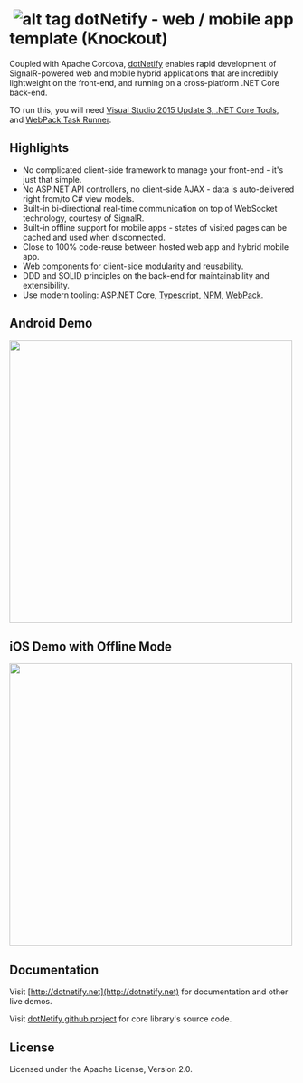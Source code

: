 # &nbsp;![alt tag](http://dotnetify.net/content/images/greendot.png) dotNetify - web / mobile app template (Knockout)
Coupled with Apache Cordova, [dotNetify](http://dotnetify.net) enables rapid development of SignalR-powered web and mobile hybrid applications that are incredibly lightweight on the front-end, and running on a cross-platform .NET Core back-end.

TO run this, you will need [Visual Studio 2015 Update 3, .NET Core Tools](https://www.microsoft.com/net/core#windowsvs2015), and [WebPack Task Runner](https://marketplace.visualstudio.com/items?itemName=MadsKristensen.WebPackTaskRunner).

## Highlights

* No complicated client-side framework to manage your front-end - it's just that simple.
* No ASP.NET API controllers, no client-side AJAX - data is auto-delivered right from/to C# view models.
* Built-in bi-directional real-time communication on top of WebSocket technology, courtesy of SignalR.
* Built-in offline support for mobile apps - states of visited pages can be cached and used when disconnected.
* Close to 100% code-reuse between hosted web app and hybrid mobile app.
* Web components for client-side modularity and reusability.
* DDD and SOLID principles on the back-end for maintainability and extensibility.
* Use modern tooling: ASP.NET Core, [Typescript](https://www.typescriptlang.org/), [NPM](https://www.npmjs.com/), [WebPack](https://webpack.github.io/).

## Android Demo
<img src="http://dotnetify.net/content/images/android_demo.gif" height="500">

## iOS Demo with Offline Mode
<img src="http://dotnetify.net/content/images/ios_offline_demo.gif" height="500">

## Documentation

Visit [http://dotnetify.net](http://dotnetify.net) for documentation and other live demos.

Visit [dotNetify github project](https://github.com/dsuryd/dotNetify) for core library's source code.

## License
Licensed under the Apache License, Version 2.0.


